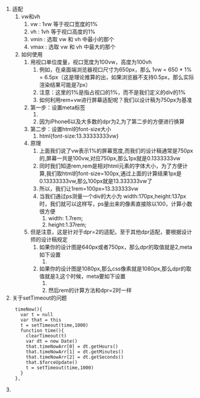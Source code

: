 1. 适配
   1. vw和vh
      1. vw : 1vw 等于视口宽度的1%
      2. vh : 1vh 等于视口高度的1%
      3. vmin : 选取 vw 和 vh 中最小的那个
      4. vmax : 选取 vw 和 vh 中最大的那个
   2. 如何使用
      1. 用视口单位度量，视口宽度为100vw，高度为100vh
         1. 例如，在桌面端浏览器视口尺寸为650px，那么 1vw = 650 * 1% = 6.5px（这是理论推算的出，如果浏览器不支持0.5px，那么实际渲染结果可能是7px）
         2. 注意：这里的1%是指占视口的1%，而不是我们定义的div的1%
         3. 如何利用rem+vw进行屏幕适配呢？我们以设计稿为750px为基准
      2. 第一步：设置meta标签
         1. <meta name="viewport" content="width=device-width, initial-scale=2.0, maximum-scale=2.0, minimum-scale=2.0, user-scalable=no">
         2. 因为iPhone6以及大多数的dpr为2,为了第二步的方便进行换算 
      3. 第二步：设置html的font-size大小
         1. html{font-size:13.33333333vw}
      4. 原理
         1. 上面我们说了vw表示1%的屏幕宽度,而我们的设计稿通常是750px的,屏幕一共是100vw,对应750px,那么1px就是0.1333333vw
         2. 同时我们知道rem,rem是相对html元素的字体大小，为了方便计算,我们取html的font-size=100px,通过上面的计算结果1px是0.13333333vw,那么100px就是13.333333vw了
         3. 所以，我们让1rem=100px=13.333333vw
         4. 当我们通过ps测量一个div的大小为 width:170px,height:137px时，我们就可以这样写，ps量出来的像素直接除以100，计算小数很方便
            1. width: 1.7rem;
            2. height:1.37rem;
      5. 但是注意，这是针对于dpr=2的适配，至于其他dpr适配，要根据设计师的设计稿规定
         1. 如果你的设计图是640px或者750px，那么dpr的取值就是2,meta如下设置
            1. <meta name="viewport" content="width=device-width, initial-scale=2.0, maximum-scale=2.0, minimum-scale=2.0, user-scalable=no">
         2. 如果你的设计图是1080px,那么css像素就是1080px,那么dpr的取值就是3,这个时候，meta要如下设置
            1. <meta name="viewport" content="width=device-width, initial-scale=3.0, maximum-scale=3.0, minimum-scale=3.0, user-scalable=no">
            2. 然后rem的计算方法和dpr=2时一样
2. 关于setTimeout的问题
   ```
    timeNow(){
      var t = null
      var that = this
      t = setTimeout(time,1000)
      function time(){
        clearTimeout(t)
        var dt = new Date()
        that.timeNowArr[0] = dt.getHours()
        that.timeNowArr[1] = dt.getMinutes() 
        that.timeNowArr[2] = dt.getSeconds() 
        that.$forceUpdate()
        t = setTimeout(time,1000)
      }
    },
   ```
3. 